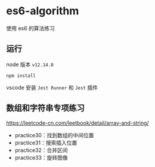 # es6-algorithm

使用 es6 的算法练习

## 运行

node 版本 `v12.14.0`

```
npm install
```

vscode 安装 `Jest Runner` 和 `Jest` 插件

## 数组和字符串专项练习

https://leetcode-cn.com/leetbook/detail/array-and-string/

- practice30：找到数组的中间位置
- practice31：搜索插入位置
- practice32：合并区间
- practice33：旋转图像